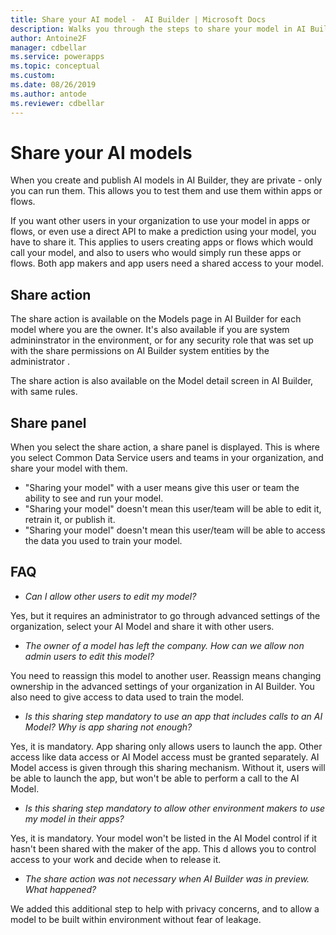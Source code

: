 ```yaml
---
title: Share your AI model -  AI Builder | Microsoft Docs
description: Walks you through the steps to share your model in AI Builder.
author: Antoine2F
manager: cdbellar
ms.service: powerapps
ms.topic: conceptual
ms.custom: 
ms.date: 08/26/2019
ms.author: antode
ms.reviewer: cdbellar
---
```


# Share your AI models 

When you create and publish AI  models in AI Builder, they are private - only you can run them. This allows you to test them and use them within apps or flows.

If you want other users in your organization to use your model in apps or flows, or even use a direct API to make a prediction using your model, you have to share it. This applies to users creating apps or flows which would call your model, and also to users who would simply run these apps or flows. Both app makers and app users need a shared access to your model.

## Share action

The share action is available on the Models page in AI Builder for each model where you are the owner. It's also available if you are system admininstrator in the environment, or for any security role that was set up with the share permissions on AI Builder system entities by the administrator .

The share action is also available on the Model detail screen in AI Builder, with same rules.

## Share panel

When you select the share action, a share panel is displayed. This is where you select Common Data Service users and teams in your organization, and share your model with them.

  - "Sharing your model" with a user means give this user or team the ability to see and run your model.
  - "Sharing your model" doesn't mean this user/team will be able to edit it, retrain it, or publish it.
  - "Sharing your model" doesn't mean this user/team will be able to access the data you used to train your model.

## FAQ

- *Can I allow other users to edit my model?*
 
 Yes, but it requires an administrator to go through advanced settings of the organization, select your AI Model and share it with other users.

- *The owner of a model has left the company. How can we allow non admin users to edit this model?*

 You need to reassign this model to another user. Reassign means changing ownership in the advanced settings of your organization in AI Builder.  You also need to give  access to data used to train the model.

- *Is this sharing step mandatory to use an app that includes calls to an AI Model? Why is app sharing not enough?*

Yes, it is mandatory. App sharing only allows users to launch the app. Other access like data access or AI Model access must be granted separately. AI Model access is given through this sharing mechanism. Without it, users will be able to launch the app, but won't be able to perform a call to the AI Model.

- *Is this sharing step mandatory to allow other environment makers to use my model in their apps?*

Yes, it is mandatory. Your model won't be listed in the AI Model control if it hasn't been shared with the maker of the app. This d allows you to control access to your work and decide when to release it.

- *The share action was not necessary when AI Builder was in preview. What happened?*

We added this additional step to help with privacy concerns, and to allow a model to be built within environment without fear of leakage.


